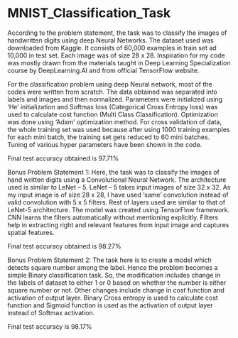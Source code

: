 # MNIST_Classification_Task


According to the problem statement, the task was to classify the images of handwritten digits using deep Neural Networks. The dataset used was downloaded from Kaggle. It consists of 60,000 examples in train set ad 10,000 in test set. Each image was of size 28 x 28.
Inspiration for my code was mostly drawn from the materials taught in Deep Learning Specialization course by DeepLearning.AI and from official TensorFlow website.

For the classification problem using deep Neural network, most of the codes were written from scratch. The data obtained was separated into labels and images and then normalized. Parameters were initialized using ‘He’ initialization and Softmax loss (Categorical Cross Entropy loss) was used to calculate cost function (Multi Class Classification). Optimization was done using ‘Adam’ optimization method.
For cross validation of data, the whole training set was used because after using 1000 training examples for each mini batch, the training set gets reduced to 60 mini batches. Tuning of various hyper parameters have been shown in the code.

Final test accuracy obtained is 97.71%

Bonus Problem Statement 1:
Here, the task was to classify the images of hand written digits using a Convolutional Neural Network.
The architecture used is similar to LeNet – 5. LeNet – 5 takes input images of size 32 x 32. As my input image is of size 28 x 28, I have used ‘same’ convolution instead of valid convolution with 5 x 5 filters. Rest of layers used are similar to that of LeNet-5 architecture.
The model was created using TensorFlow framework. CNN learns the filters automatically without mentioning explicitly. Filters help in extracting right and relevant features from input image and captures spatial features.

Final test accuracy obtained is 98.27%

Bonus Problem Statement 2:
The task here is to create a model which detects square number among the label. Hence the problem becomes a simple Binary classification task.
So, the modification includes change in the labels of dataset to either 1 or 0 based on whether the number is either square number or not. Other changes include change in cost function and activation of output layer. Binary Cross entropy is used to calculate cost function and Sigmoid function is used as the activation of output layer instead of Softmax activation.

Final test accuracy is 98.17%
